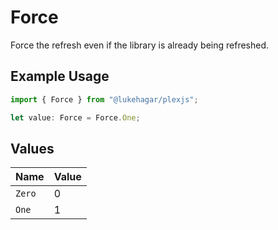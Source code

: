 # Force

Force the refresh even if the library is already being refreshed.

## Example Usage

```typescript
import { Force } from "@lukehagar/plexjs";

let value: Force = Force.One;
```

## Values

| Name   | Value  |
| ------ | ------ |
| `Zero` | 0      |
| `One`  | 1      |